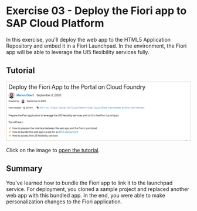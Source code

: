 # Exercise 03 - Deploy the Fiori app to SAP Cloud Platform

In this exercise, you'll deploy the web app to the HTML5 Application Repository and embed it in a Fiori Launchpad. In the environment, the Fiori app will be able to leverage the  UI5 flexibility services fully.


## Tutorial

[![tutorial](tutorial06.png)](https://developers.sap.com/tutorials/sapui5-fiori-portal-deploy.html)


Click on the image to [open the tutorial](https://developers.sap.com/tutorials/sapui5-fiori-portal-deploy.html).



## Summary
You've learned how to bundle the Fiori app to link it to the launchpad service. For deployment, you cloned a sample project and replaced another web app with this bundled app. In the end, you were able to make personalization changes to the Fiori application.